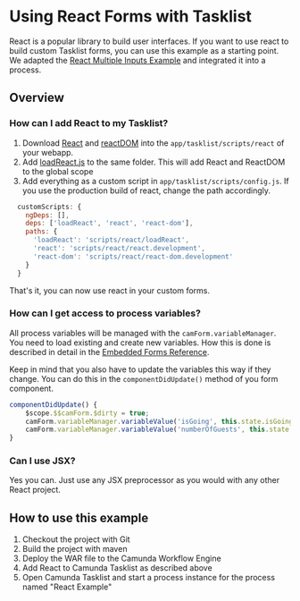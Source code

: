 # Using React Forms with Tasklist
React is a popular library to build user interfaces. If you want to use react to build custom Tasklist forms, you can use this example as a starting point. We adapted the [React Multiple Inputs Example](https://reactjs.org/docs/forms.html#handling-multiple-inputs) and integrated it into a process.

## Overview
### How can I add React to my Tasklist?
  1. Download [React](https://unpkg.com/react@16.8.6/umd/react.development.js) and [reactDOM](https://unpkg.com/react-dom@16.8.6/umd/react-dom.development.js) into the `app/tasklist/scripts/react` of your webapp.
  2. Add [loadReact.js](config/react/loadReact.js) to the same folder. This will add React and ReactDOM to the global scope
  3. Add everything as a custom script in `app/tasklist/scripts/config.js`. If you use the production build of react, change the path accordingly.
  ```javascript
    customScripts: {
      ngDeps: [],
      deps: ['loadReact', 'react', 'react-dom'],
      paths: {
        'loadReact': 'scripts/react/loadReact',
        'react': 'scripts/react/react.development',
        'react-dom': 'scripts/react/react-dom.development'
      }
    }
  ```
That's it, you can now use react in your custom forms.

### How can I get access to process variables?
All process variables will be managed with the `camForm.variableManager`. You need to load existing and create new variables. How this is done is described in detail in the [Embedded Forms Reference](https://docs.camunda.org/manual/7.11/reference/embedded-forms/javascript/lifecycle/).

Keep in mind that you also have to update the variables this way if they change. You can do this in the `componentDidUpdate()` method of you form component. 

```javascript
componentDidUpdate() {
    $scope.$$camForm.$dirty = true;
    camForm.variableManager.variableValue('isGoing', this.state.isGoing);
    camForm.variableManager.variableValue('numberOfGuests', this.state.numberOfGuests);
}
```

### Can I use JSX?
Yes you can. Just use any JSX preprocessor as you would with any other React project.

## How to use this example
1. Checkout the project with Git
2. Build the project with maven
3. Deploy the WAR file to the Camunda Workflow Engine
4. Add React to Camunda Tasklist as described above
5. Open Camunda Tasklist and start a process instance for the process named "React Example"
